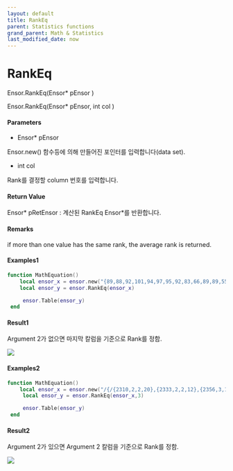 ```yaml
---
layout: default
title: RankEq
parent: Statistics functions
grand_parent: Math & Statistics
last_modified_date: now
---
```


# RankEq

Ensor.RankEq\(Ensor\* pEnsor \)

Ensor.RankEq\(Ensor\* pEnsor, int col \)

#### Parameters

* Ensor\* pEnsor

Ensor.new\(\) 함수등에 의해 만들어진 포인터를 입력합니다\(data set\).

* int col

Rank를 결정할 column 번호를 입력합니다.

#### Return Value

Ensor\* pRetEnsor : 계산된 RankEq Ensor\*를 반환합니다.

#### Remarks

if more than one value has the same rank, the average rank is returned.

#### Examples1

```lua
function MathEquation()
    local ensor_x = ensor.new("{89,88,92,101,94,97,95,92,83,66,89,89,55,88}")
    local ensor_y = ensor.RankEq(ensor_x)

     ensor.Table(ensor_y)
 end
```

#### Result1

Argument 2가 없으면 마지막 칼럼을 기준으로 Rank를 정함.

![](./StatisticsAPI/RankEqResult1.png)

#### Examples2

```lua
function MathEquation()
    local ensor_x = ensor.new("/{/{2310,2,2,20},{2333,2,2,12},{2356,3,1.5,33},{2379,3,2,43},{2402,2,3,53},{2425,4,2,23},{2448,2,1.5,99},{2471,2,2,34},{2494,3,3,23},{2517,4,4,55},{2540,2,3,22/}/}")
     local ensor_y = ensor.RankEq(ensor_x,3)

     ensor.Table(ensor_y)
 end
```

#### Result2

Argument 2가 있으면 Argument 2 칼럼을 기준으로 Rank를 정함.

![](./StatisticsAPI/RankEqResultTable2.png)

